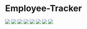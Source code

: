 # Employee-Tracker
![](assets/viewemp)
![](viewdept)
![](viewrole)
![](addemp)
![](adddept)
![](addrole)
![](testall)
![](updaterole)
